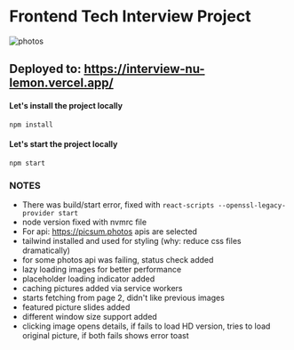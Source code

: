 # Frontend Tech Interview Project
![photos](.github/Screenshot.png "screenshot")

## Deployed to: https://interview-nu-lemon.vercel.app/

#### Let's install the project locally
`npm install`

#### Let's start the project locally
`npm start`

### NOTES
- There was build/start error, fixed with `react-scripts --openssl-legacy-provider start`
- node version fixed with nvmrc file
- For api: https://picsum.photos apis are selected
- tailwind installed and used for styling (why: reduce css files dramatically)
- for some photos api was failing, status check added
- lazy loading images for better performance
- placeholder loading indicator added
- caching pictures added via service workers
- starts fetching from page 2, didn't like previous images
- featured picture slides added
- different window size support added
- clicking image opens details, if fails to load HD version, tries to load original picture, if both fails shows error toast

